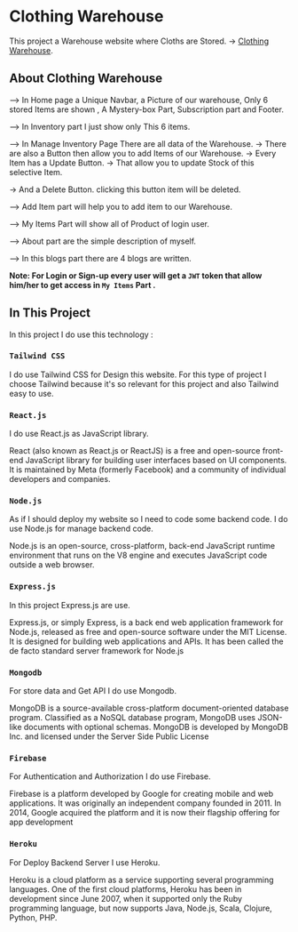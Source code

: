 # Clothing Warehouse

This project a Warehouse website where Cloths are Stored. ->  [Clothing Warehouse](https://warehouse-32ec4.web.app/).


## About Clothing Warehouse

--> In Home page a Unique Navbar, a Picture of our warehouse, Only 6 stored Items are shown , A Mystery-box Part, Subscription part and Footer.  

--> In Inventory part I just show only This 6 items.

--> In Manage Inventory Page There are all data of the Warehouse. 
   -> There are also a Button then allow you to add Items of our Warehouse.
   -> Every Item has a Update Button.
     -> That allow you to update Stock of this selective Item.

   -> And a Delete Button. clicking this button item will be deleted.

--> Add Item part will help you to add item to our Warehouse.

--> My Items Part will show all of Product of login user.

--> About part are the simple description of myself.

--> In this blogs part there are 4 blogs are written.


**Note: For Login or Sign-up every user will get a `JWT` token that allow him/her to get access in `My Items` Part .**



## In This Project 

In this project I do use this technology :

### `Tailwind CSS`

I do use Tailwind CSS for Design this website. 
For this type of project I choose Tailwind because it's so relevant for this project and also Tailwind easy to use.

### `React.js`

I do use React.js as JavaScript library.

React (also known as React.js or ReactJS) is a free and open-source front-end JavaScript library for building user interfaces based on UI components. It is maintained by Meta (formerly Facebook) and a community of individual developers and companies.

### `Node.js`

As if I should deploy my website so I need to code some backend code. I do use Node.js for manage backend code.  

Node.js is an open-source, cross-platform, back-end JavaScript runtime environment that runs on the V8 engine and executes JavaScript code outside a web browser. 

### `Express.js`

In this project Express.js are use.

Express.js, or simply Express, is a back end web application framework for Node.js, released as free and open-source software under the MIT License. It is designed for building web applications and APIs. It has been called the de facto standard server framework for Node.js

### `Mongodb`

For store data and Get API I do use Mongodb. 

MongoDB is a source-available cross-platform document-oriented database program. Classified as a NoSQL database program, MongoDB uses JSON-like documents with optional schemas. MongoDB is developed by MongoDB Inc. and licensed under the Server Side Public License

### `Firebase`

For Authentication and Authorization I do use Firebase. 

Firebase is a platform developed by Google for creating mobile and web applications. It was originally an independent company founded in 2011. In 2014, Google acquired the platform and it is now their flagship offering for app development

### `Heroku`

For Deploy Backend Server I use Heroku. 

Heroku is a cloud platform as a service supporting several programming languages. One of the first cloud platforms, Heroku has been in development since June 2007, when it supported only the Ruby programming language, but now supports Java, Node.js, Scala, Clojure, Python, PHP.



